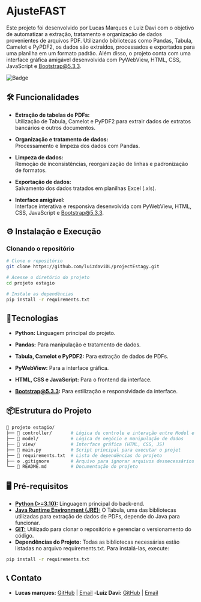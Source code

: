# AjusteFAST

Este projeto foi desenvolvido por Lucas Marques e Luiz Davi com o objetivo de automatizar a extração, tratamento e organização de dados provenientes de arquivos PDF. Utilizando bibliotecas como Pandas, Tabula, Camelot e PyPDF2, os dados são extraídos, processados e exportados para uma planilha em um formato padrão. Além disso, o projeto conta com uma interface gráfica amigável desenvolvida com PyWebView, HTML, CSS, JavaScript e Bootstrap@5.3.3.

![Badge](https://img.shields.io/badge/status-em%20desenvolvimento-yellow)

## 🛠️ Funcionalidades

- **Extração de tabelas de PDFs:**  
  Utilização de Tabula, Camelot e PyPDF2 para extrair dados de extratos bancários e outros documentos.

- **Organização e tratamento de dados:**  
  Processamento e limpeza dos dados com Pandas.

- **Limpeza de dados:**  
  Remoção de inconsistências, reorganização de linhas e padronização de formatos.

- **Exportação de dados:**  
  Salvamento dos dados tratados em planilhas Excel (.xls).

- **Interface amigável:**  
  Interface interativa e responsiva desenvolvida com PyWebView, HTML, CSS, JavaScript e Bootstrap@5.3.3.

## ⚙️ Instalação e Execução

### Clonando o repositório

```bash
# Clone o repositório
git clone https://github.com/luizdaviDL/projectEstagy.git

# Acesse o diretório do projeto
cd projeto estagio

# Instale as dependências
pip install -r requirements.txt
```
## 🚀Tecnologias
- **Python:** Linguagem principal do projeto.

- **Pandas:** Para manipulação e tratamento de dados.

- **Tabula, Camelot e PyPDF2:** Para extração de dados de PDFs.

- **PyWebView:** Para a interface gráfica.

- **HTML, CSS e JavaScript:** Para o frontend da interface.

- **Bootstrap@5.3.3:** Para estilização e responsividade da interface.
## 📦Estrutura do Projeto
```bash
📂 projeto estagio/
├── 📁 controller/       # Lógica de controle e interação entre Model e View
├── 📁 model/            # Lógica de negócio e manipulação de dados
├── 📁 view/             # Interface gráfica (HTML, CSS, JS)
├── 📄 main.py           # Script principal para executar o projet
├── 📄 requirements.txt  # Lista de dependências do projeto
├── ⚙️ .gitignore        # Arquivo para ignorar arquivos desnecessários no Git
└── 📘 README.md         # Documentação do projeto
```
## 🖥️ Pré-requisitos
- [**Python (>=3.10):**](https://www.python.org/downloads/) 
Linguagem principal do back-end.
- [**Java Runtime Environment (JRE):**](https://www.oracle.com/java/technologies/downloads/#java8) 
O Tabula, uma das bibliotecas utilizadas para extração de dados de PDFs, depende do Java para funcionar.
- [**GIT:**](https://git-scm.com/)
Utilizado para clonar o repositório e gerenciar o versionamento do código.
- **Dependências do Projeto:** 
Todas as bibliotecas necessárias estão listadas no arquivo requirements.txt. Para instalá-las, execute:
```bash
pip install -r requirements.txt
```
## 📞 Contato
- **Lucas marques:** [GitHub](https://github.com/Mr-Lucas-m) | [Email](ti.lucas.mr@gmail.com)
-**Luiz Davi:** [GitHub](https://github.com/luizdaviDL) | [Email](luizdaviamorim.com@gmail.com)

